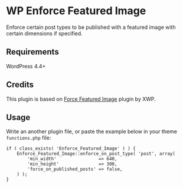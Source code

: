 # WP Enforce Featured Image
Enforce certain post types to be published with a featured image with certain dimensions if specified.

## Requirements
WordPress 4.4+

## Credits
This plugin is based on [Force Featured Image](https://wordpress.org/plugins/force-featured-image/) plugin by XWP.

## Usage
Write an another plugin file, or paste the example below in your theme `functions.php` file:

```
if ( class_exists( 'Enforce_Featured_Image' ) ) {
    Enforce_Featured_Image::enforce_on_post_type( 'post', array(
        'min_width'                => 640,
        'min_height'               => 300,
        'force_on_published_posts' => false,
    ) );
}
```
